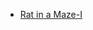 - [Rat in a Maze-I](https://github.com/mansi05041/Love_babbar_DSA_sheet/tree/main/BackTracking/RatInMaze)